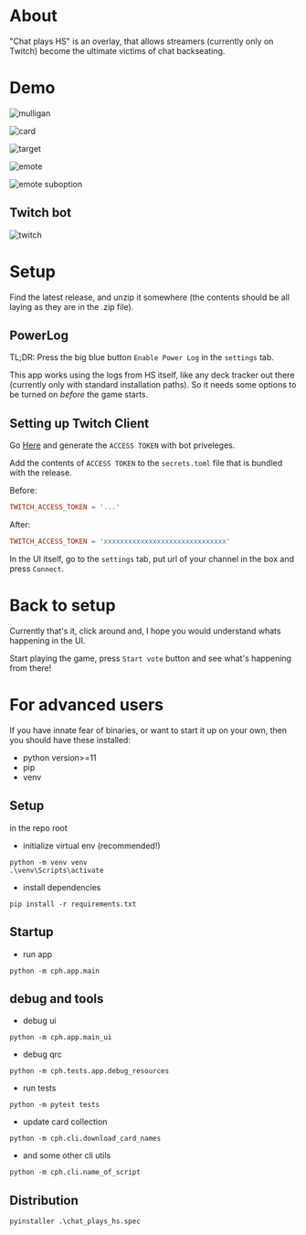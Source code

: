 # About

"Chat plays HS" is an overlay, that allows streamers (currently only on Twitch) become the ultimate 
victims of chat backseating.

# Demo

![mulligan](./pics/mulligan.png)

![card](./pics/card.png)

![target](./pics/target.png)

![emote](./pics/emote.png)

![emote suboption](./pics/emote_suboption.png)

## Twitch bot

![twitch](./pics/twitch.png)

# Setup

Find the latest release, and unzip it somewhere (the contents should be all laying as they are in the .zip file).

## PowerLog

TL;DR: Press the big blue button `Enable Power Log` in the `settings` tab.

This app works using the logs from HS itself, like any deck tracker out there
(currently only with standard installation paths).
So it needs some options to be turned on *before* the game starts.

## Setting up Twitch Client

Go [Here](https://twitchtokengenerator.com/) and generate the `ACCESS TOKEN` with bot priveleges.

Add the contents of `ACCESS TOKEN` to the `secrets.toml` file that is bundled with the release.

Before:
```toml
TWITCH_ACCESS_TOKEN = '...'
```

After:
```toml
TWITCH_ACCESS_TOKEN = 'xxxxxxxxxxxxxxxxxxxxxxxxxxxxxx'
```

In the UI itself, go to the `settings` tab, put url of your channel in the box and press `Connect`.

# Back to setup

Currently that's it, click around and, I hope you would understand whats happening in the UI.

Start playing the game, press `Start vote` button and see what's happening from there!

# For advanced users

If you have innate fear of binaries, or want to start it up on your own, then you should have these installed:
- python version>=11
- pip
- venv

## Setup

in the repo root

- initialize virtual env (recommended!)
```shell
python -m venv venv
.\venv\Scripts\activate
```
- install dependencies
```shell
pip install -r requirements.txt
```

## Startup

- run app
```shell
python -m cph.app.main
```

## debug and tools

- debug ui
```shell
python -m cph.app.main_ui
```

- debug qrc
```shell
python -m cph.tests.app.debug_resources
```

- run tests
```shell
python -m pytest tests
```

- update card collection
```shell
python -m cph.cli.download_card_names
```

- and some other cli utils
```shell
python -m cph.cli.name_of_script
```

## Distribution

```shell
pyinstaller .\chat_plays_hs.spec
```
